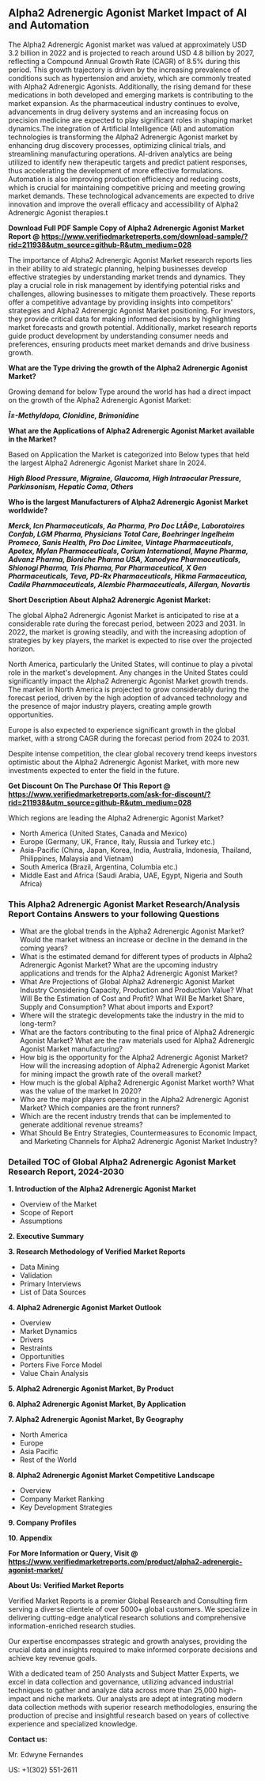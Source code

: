<h2>Alpha2 Adrenergic Agonist Market Impact of AI and Automation</h2>The Alpha2 Adrenergic Agonist market was valued at approximately USD 3.2 billion in 2022 and is projected to reach around USD 4.8 billion by 2027, reflecting a Compound Annual Growth Rate (CAGR) of 8.5% during this period. This growth trajectory is driven by the increasing prevalence of conditions such as hypertension and anxiety, which are commonly treated with Alpha2 Adrenergic Agonists. Additionally, the rising demand for these medications in both developed and emerging markets is contributing to the market expansion. As the pharmaceutical industry continues to evolve, advancements in drug delivery systems and an increasing focus on precision medicine are expected to play significant roles in shaping market dynamics.The integration of Artificial Intelligence (AI) and automation technologies is transforming the Alpha2 Adrenergic Agonist market by enhancing drug discovery processes, optimizing clinical trials, and streamlining manufacturing operations. AI-driven analytics are being utilized to identify new therapeutic targets and predict patient responses, thus accelerating the development of more effective formulations. Automation is also improving production efficiency and reducing costs, which is crucial for maintaining competitive pricing and meeting growing market demands. These technological advancements are expected to drive innovation and improve the overall efficacy and accessibility of Alpha2 Adrenergic Agonist therapies.t</p><p id="" class=""><strong>Download Full PDF Sample Copy of Alpha2 Adrenergic Agonist Market Report @ <a href="https://www.verifiedmarketreports.com/download-sample/?rid=211938&utm_source=github-R&utm_medium=028" target="_blank">https://www.verifiedmarketreports.com/download-sample/?rid=211938&utm_source=github-R&utm_medium=028</a></strong></p><p>The importance of&nbsp;Alpha2 Adrenergic Agonist Market research reports lies in their ability to aid strategic planning, helping businesses develop effective strategies by understanding market trends and dynamics. They play a crucial role in risk management by identifying potential risks and challenges, allowing businesses to mitigate them proactively. These reports offer a competitive advantage by providing insights into competitors' strategies and Alpha2 Adrenergic Agonist Market positioning. For investors, they provide critical data for making informed decisions by highlighting market forecasts and growth potential. Additionally, market research reports guide product development by understanding consumer needs and preferences, ensuring products meet market demands and drive business growth.</p><p><strong>What are the&nbsp;Type driving the growth of the Alpha2 Adrenergic Agonist Market?</strong></p><p id="" class="">Growing demand for below Type around the world has had a direct impact on the growth of the Alpha2 Adrenergic Agonist Market:</p><em><strong>Î±-Methyldopa, Clonidine, Brimonidine</strong></em></p><strong>What are the&nbsp;Applications&nbsp;of Alpha2 Adrenergic Agonist Market available in the Market?</strong></p><p id="" class="">Based on Application the Market is categorized into Below types that held the largest Alpha2 Adrenergic Agonist Market share In 2024.</p><em><strong>High Blood Pressure, Migraine, Glaucoma, High Intraocular Pressure, Parkinsonism, Hepatic Coma, Others</strong></em></p><strong>Who is the largest Manufacturers of Alpha2 Adrenergic Agonist Market worldwide?</strong></p><p><em><strong>Merck, Icn Pharmaceuticals, Aa Pharma, Pro Doc LtÃ©e, Laboratoires Confab, LGM Pharma, Physicians Total Care, Boehringer Ingelheim Promeco, Sanis Health, Pro Doc Limitee, Vintage Pharmaceuticals, Apotex, Mylan Pharmaceuticals, Corium International, Mayne Pharma, Advanz Pharma, Bioniche Pharma USA, Xanodyne Pharmaceuticals, Shionogi Pharma, Tris Pharma, Par Pharmaceutical, X Gen Pharmaceuticals, Teva, PD-Rx Pharmaceuticals, Hikma Farmaceutica, Cadila Pharnmaceuticals, Alembic Pharmaceuticals, Allergan, Novartis</strong></em></p><p id="" class=""><strong>Short Description About Alpha2 Adrenergic Agonist Market:</strong></p><p>The global Alpha2 Adrenergic Agonist Market is anticipated to rise at a considerable rate during the forecast period, between 2023 and 2031. In 2022, the market is growing steadily, and with the increasing adoption of strategies by key players, the market is expected to rise over the projected horizon.</p><p>North America, particularly the United States, will continue to play a pivotal role in the market's development. Any changes in the United States could significantly impact the Alpha2 Adrenergic Agonist Market growth trends. The market in North America is projected to grow considerably during the forecast period, driven by the high adoption of advanced technology and the presence of major industry players, creating ample growth opportunities.</p><p>Europe is also expected to experience significant growth in the global market, with a strong CAGR during the forecast period from 2024 to 2031.</p><p>Despite intense competition, the clear global recovery trend keeps investors optimistic about the Alpha2 Adrenergic Agonist Market, with more new investments expected to enter the field in the future.</p><p id="" class=""><strong>Get Discount On The Purchase Of This Report @ <a href="https://www.verifiedmarketreports.com/ask-for-discount/?rid=211938&utm_source=github-R&utm_medium=028" target="_blank">https://www.verifiedmarketreports.com/ask-for-discount/?rid=211938&utm_source=github-R&utm_medium=028</a></strong></p>Which regions are leading the Alpha2 Adrenergic Agonist Market?</p><ul><li>North America (United States, Canada and Mexico)</li><li>Europe (Germany, UK, France, Italy, Russia and Turkey etc.)</li><li>Asia-Pacific (China, Japan, Korea, India, Australia, Indonesia, Thailand, Philippines, Malaysia and Vietnam)</li><li>South America (Brazil, Argentina, Columbia etc.)</li><li>Middle East and Africa (Saudi Arabia, UAE, Egypt, Nigeria and South Africa)</li></ul><h3 id="" class="">This Alpha2 Adrenergic Agonist Market Research/Analysis Report Contains Answers to your following Questions</h3><ul><li>What are the global trends in the Alpha2 Adrenergic Agonist Market? Would the market witness an increase or decline in the demand in the coming years?</li><li>What is the estimated demand for different types of products in Alpha2 Adrenergic Agonist Market? What are the upcoming industry applications and trends for the Alpha2 Adrenergic Agonist Market?</li><li>What Are Projections of Global Alpha2 Adrenergic Agonist Market Industry Considering Capacity, Production and Production Value? What Will Be the Estimation of Cost and Profit? What Will Be Market Share, Supply and Consumption? What about imports and Export?</li><li>Where will the strategic developments take the industry in the mid to long-term?</li><li>What are the factors contributing to the final price of Alpha2 Adrenergic Agonist Market? What are the raw materials used for Alpha2 Adrenergic Agonist Market manufacturing?</li><li>How big is the opportunity for the Alpha2 Adrenergic Agonist Market? How will the increasing adoption of Alpha2 Adrenergic Agonist Market for mining impact the growth rate of the overall market?</li><li>How much is the global Alpha2 Adrenergic Agonist Market worth? What was the value of the market In 2020?</li><li>Who are the major players operating in the Alpha2 Adrenergic Agonist Market? Which companies are the front runners?</li><li>Which are the recent industry trends that can be implemented to generate additional revenue streams?</li><li>What Should Be Entry Strategies, Countermeasures to Economic Impact, and Marketing Channels for Alpha2 Adrenergic Agonist Market Industry?</li></ul><h3 id="" class="">Detailed TOC of Global Alpha2 Adrenergic Agonist Market Research Report, 2024-2030</h3><p id="" class=""><strong>1. Introduction of the Alpha2 Adrenergic Agonist Market</strong></p><ul><li>Overview of the Market</li><li>Scope of Report</li><li>Assumptions</li></ul><p id="" class=""><strong>2. Executive Summary</strong></p><p id="" class=""><strong>3. Research Methodology of Verified Market Reports</strong></p><ul><li>Data Mining</li><li>Validation</li><li>Primary Interviews</li><li>List of Data Sources</li></ul><p id="" class=""><strong>4. Alpha2 Adrenergic Agonist Market Outlook</strong></p><ul><li>Overview</li><li>Market Dynamics</li><li>Drivers</li><li>Restraints</li><li>Opportunities</li><li>Porters Five Force Model</li><li>Value Chain Analysis</li></ul><p id="" class=""><strong>5. Alpha2 Adrenergic Agonist Market, By Product</strong></p><p id="" class=""><strong>6. Alpha2 Adrenergic Agonist Market, By Application</strong></p><p id="" class=""><strong>7. Alpha2 Adrenergic Agonist Market, By Geography</strong></p><ul><li>North America</li><li>Europe</li><li>Asia Pacific</li><li>Rest of the World</li></ul><p id="" class=""><strong>8. Alpha2 Adrenergic Agonist Market Competitive Landscape</strong></p><ul><li>Overview</li><li>Company Market Ranking</li><li>Key Development Strategies</li></ul><p id="" class=""><strong>9. Company Profiles</strong></p><p id="" class=""><strong>10. Appendix</strong></p><p id="" class=""><strong>For More Information or Query, Visit @ <a href="https://www.verifiedmarketreports.com/product/alpha2-adrenergic-agonist-market/" target="_blank">https://www.verifiedmarketreports.com/product/alpha2-adrenergic-agonist-market/</a></strong></p><p id="" class=""><strong>About Us: Verified Market Reports</strong></p><p id="" class="">Verified Market Reports is a premier Global Research and Consulting firm serving a diverse clientele of over 5000+ global customers. We specialize in delivering cutting-edge analytical research solutions and comprehensive information-enriched research studies.</p><p id="" class="">Our expertise encompasses strategic and growth analyses, providing the crucial data and insights required to make informed corporate decisions and achieve key revenue goals.</p><p id="" class="">With a dedicated team of 250 Analysts and Subject Matter Experts, we excel in data collection and governance, utilizing advanced industrial techniques to gather and analyze data across more than 25,000 high-impact and niche markets. Our analysts are adept at integrating modern data collection methods with superior research methodologies, ensuring the production of precise and insightful research based on years of collective experience and specialized knowledge.</p><p id="" class=""><strong>Contact us:</strong></p><p id="" class="">Mr. Edwyne Fernandes</p><p id="" class="">US: +1(302) 551-2611</p>